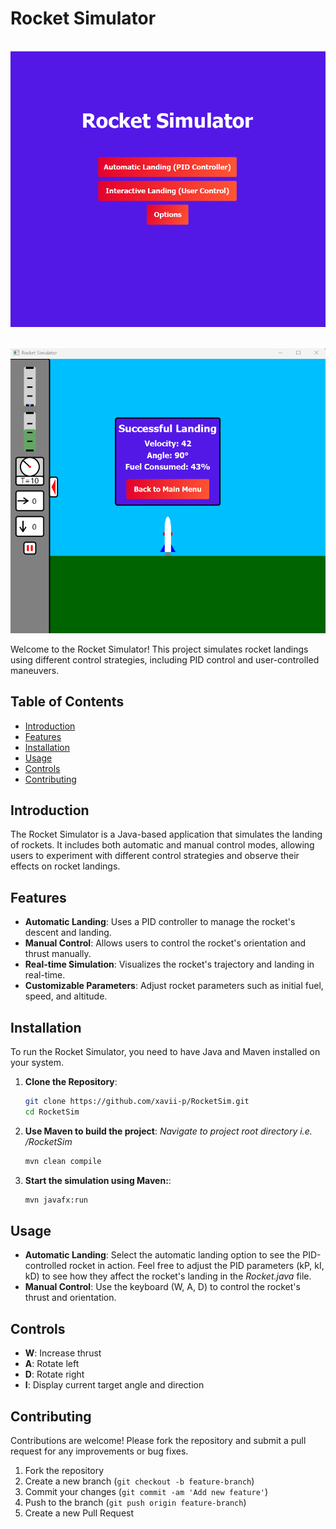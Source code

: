 # Rocket Simulator
&nbsp;&nbsp;&nbsp;&nbsp;&nbsp;&nbsp;&nbsp;&nbsp;&nbsp;&nbsp;&nbsp;&nbsp;&nbsp;&nbsp;&nbsp;&nbsp;&nbsp;&nbsp;&nbsp;&nbsp;&nbsp;&nbsp;&nbsp;&nbsp; ![RocketSim Start Menu](public/images/rocketsim-1.png)

&nbsp;&nbsp;&nbsp;&nbsp;&nbsp;&nbsp;&nbsp;&nbsp;&nbsp;&nbsp;&nbsp;&nbsp;&nbsp;&nbsp;&nbsp;&nbsp;&nbsp;&nbsp;&nbsp;&nbsp;&nbsp;&nbsp;&nbsp;&nbsp; ![RocketSim Interface](public/images/rocketsim-2.png)

Welcome to the Rocket Simulator! This project simulates rocket landings using different control strategies, including PID control and user-controlled maneuvers.

## Table of Contents

- [Introduction](#introduction)
- [Features](#features)
- [Installation](#installation)
- [Usage](#usage)
- [Controls](#controls)
- [Contributing](#contributing)

## Introduction

The Rocket Simulator is a Java-based application that simulates the landing of rockets. It includes both automatic and manual control modes, allowing users to experiment with different control strategies and observe their effects on rocket landings.

## Features

- **Automatic Landing**: Uses a PID controller to manage the rocket's descent and landing.
- **Manual Control**: Allows users to control the rocket's orientation and thrust manually.
- **Real-time Simulation**: Visualizes the rocket's trajectory and landing in real-time.
- **Customizable Parameters**: Adjust rocket parameters such as initial fuel, speed, and altitude.

## Installation

To run the Rocket Simulator, you need to have Java and Maven installed on your system.

1. **Clone the Repository**:

   ```bash
   git clone https://github.com/xavii-p/RocketSim.git
   cd RocketSim
   ```

2. **Use Maven to build the project**:
   _Navigate to project root directory i.e. /RocketSim_

   ```bash
   mvn clean compile
   ```

3. **Start the simulation using Maven:**:
   
   ```bash
   mvn javafx:run
   ```

## Usage

- **Automatic Landing**: Select the automatic landing option to see the PID-controlled rocket in action. Feel free to adjust the PID parameters (kP, kI, kD) to see how they affect the rocket's landing in the _Rocket.java_ file.
- **Manual Control**: Use the keyboard (W, A, D) to control the rocket's thrust and orientation.

## Controls

- **W**: Increase thrust
- **A**: Rotate left
- **D**: Rotate right
- **I**: Display current target angle and direction

## Contributing

Contributions are welcome! Please fork the repository and submit a pull request for any improvements or bug fixes.

1. Fork the repository
2. Create a new branch (`git checkout -b feature-branch`)
3. Commit your changes (`git commit -am 'Add new feature'`)
4. Push to the branch (`git push origin feature-branch`)
5. Create a new Pull Request
